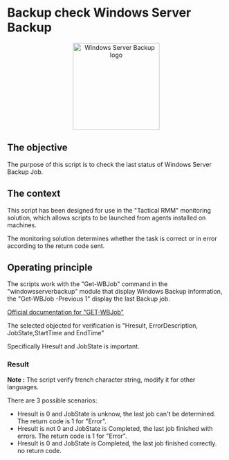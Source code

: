 # Backup check Windows Server Backup

<p align="center">
  <img src="https://upload.wikimedia.org/wikipedia/en/5/51/Backup_center_icon.png" alt="Windows Server Backup logo" width="200"/>
</p>

## The objective

The purpose of this script is to check the last status of Windows Server Backup Job.

## The context

This script has been designed for use in the "Tactical RMM" monitoring solution, which allows scripts to be launched from agents installed on machines.

The monitoring solution determines whether the task is correct or in error according to the return code sent. 

## Operating principle

The scripts work with the "Get-WBJob" command in the "windowsserverbackup" module that display Windows Backup information, the "Get-WBJob -Previous 1" display the last Backup job.

[Official documentation for "GET-WBJob"](https://learn.microsoft.com/en-us/powershell/module/windowsserverbackup/get-wbjob?view=windowsserver2022-ps)

The selected objected for verification is "Hresult, ErrorDescription, JobState,StartTime and EndTime"

Specifically Hresult and JobState is important.

### Result

**Note :** The script verify french character string, modify it for other languages.

There are 3 possible scenarios:

- Hresult is 0 and JobState is unknow, the last job can't be determined. The return code is 1 for "Error".
- Hresult is not 0 and JobState is Completed, the last job finished with errors. The return code is 1 for "Error".
- Hresult is 0 and JobState is Completed, the last job finished correctly. no return code.


